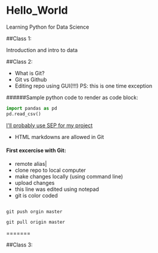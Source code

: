 # Hello_World
Learning Python for Data Science


##Class 1:

Introduction and intro to data


##Class 2:

* What is Git?
* Git vs Github
* Editing repo using GUI(!!!) PS: this is one time exception



######Sample python code to render as code block:

```python 
import pandas as pd
pd.read_csv()

```

[I'll probably use SEP for my project](plato.stanford.edu)


* HTML markdowns are allowed in Git

#### First excercise with Git:
* remote alias| 
* clone repo to local computer
* make changes locally (using command line)
* upload changes 
* this line was edited using notepad
* git is color coded


``` git

git push orgin master

git pull origin master

```

=======


##Class 3:

